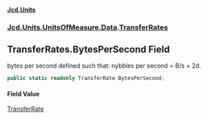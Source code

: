 #### [Jcd.Units](index 'index')
### [Jcd.Units.UnitsOfMeasure.Data](Jcd.Units.UnitsOfMeasure.Data 'Jcd.Units.UnitsOfMeasure.Data').[TransferRates](TransferRates 'Jcd.Units.UnitsOfMeasure.Data.TransferRates')

## TransferRates.BytesPerSecond Field

bytes per second defined such that: nybbles per second = B/s × 2d.

```csharp
public static readonly TransferRate BytesPerSecond;
```

#### Field Value
[TransferRate](TransferRate 'Jcd.Units.UnitTypes.TransferRate')